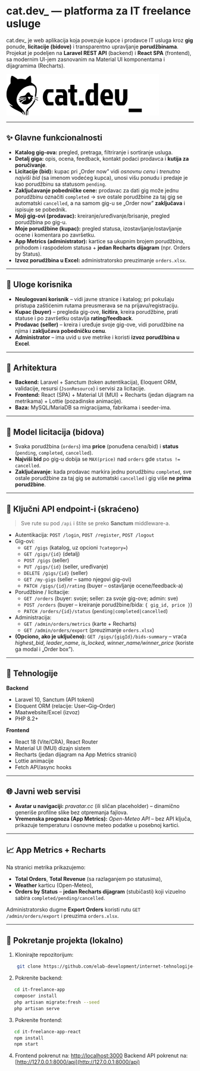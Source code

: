 # cat.dev_ — platforma za IT freelance usluge

cat.dev_ je web aplikacija koja povezuje kupce i prodavce IT usluga kroz **gig** ponude, **licitacije (bidove)** i transparentno upravljanje **porudžbinama**. Projekat je podeljen na **Laravel REST API** (backend) i **React SPA** (frontend), sa modernim UI-jem zasnovanim na Material UI komponentama i dijagramima (Recharts).

![Logo](./it-freelance-app-react/public/images/logo.png)

---

## ✨ Glavne funkcionalnosti

- **Katalog gig-ova:** pregled, pretraga, filtriranje i sortiranje usluga.
- **Detalj giga:** opis, ocena, feedback, kontakt podaci prodavca i **kutija za poručivanje**.
- **Licitacije (bid):** kupac pri „Order now” vidi *osnovnu cenu* i *trenutno najviši bid* (sa imenom vodećeg kupca), unosi višu ponudu i predaje je kao porudžbinu sa statusom `pending`.
- **Zaključavanje pobedničke cene:** prodavac za dati gig može jednu porudžbinu označiti `completed` → sve ostale porudžbine za taj gig se automatski `cancelled`, a na samom gig-u se „Order now” **zaključava** i ispisuje se pobednik.
- **Moji gig-ovi (prodavac):** kreiranje/uređivanje/brisanje, pregled porudžbina po gig-u.
- **Moje porudžbine (kupac):** pregled statusa, izostavljanje/ostavljanje ocene i komentara po završetku.
- **App Metrics (administrator):** kartice sa ukupnim brojem porudžbina, prihodom i raspodelom statusa + **jedan Recharts dijagram** (npr. Orders by Status).
- **Izvoz porudžbina u Excel:** administratorsko preuzimanje `orders.xlsx`.

---

## 👤 Uloge korisnika

- **Neulogovani korisnik** – vidi javne stranice i katalog; pri pokušaju pristupa zaštićenim rutama preusmerava se na prijavu/registraciju.
- **Kupac (buyer)** – pregleda gig-ove, **licitira**, kreira porudžbine, prati statuse i po završetku ostavlja **rating/feedback**.
- **Prodavac (seller)** – kreira i uređuje svoje gig-ove, vidi porudžbine na njima i **zaključava pobedničku cenu**.
- **Administrator** – ima uvid u sve metrike i koristi **izvoz porudžbina u Excel**.

---

## 🧱 Arhitektura

- **Backend:** Laravel + Sanctum (token autentikacija), Eloquent ORM, validacije, resursi (`JsonResource`) i servisi za licitacije.
- **Frontend:** React (SPA) + Material UI (MUI) + Recharts (jedan dijagram na metrikama) + Lottie (pozadinske animacije).
- **Baza:** MySQL/MariaDB sa migracijama, fabrikama i seeder-ima.

---

## 🧪 Model licitacija (bidova)

- Svaka porudžbina (`orders`) ima **price** (ponuđena cena/bid) i **status** (`pending`, `completed`, `cancelled`).
- **Najviši bid** po gig-u dobija se `MAX(price)` nad `orders` gde `status != cancelled`.
- **Zaključavanje**: kada prodavac markira jednu porudžbinu `completed`, sve ostale porudžbine za taj gig se automatski `cancelled` i gig više **ne prima porudžbine**.

---

## 🔌 Ključni API endpoint-i (skraćeno)

> Sve rute su pod `/api` i štite se preko **Sanctum** middleware-a.

- Autentikacija: `POST /login`, `POST /register`, `POST /logout`
- Gig-ovi:  
  - `GET /gigs` (katalog, uz opcioni `?category=`)  
  - `GET /gigs/{id}` (detalj)  
  - `POST /gigs` (seller)  
  - `PUT /gigs/{id}` (seller, uređivanje)  
  - `DELETE /gigs/{id}` (seller)  
  - `GET /my-gigs` (seller – samo njegovi gig-ovi)  
  - `PATCH /gigs/{id}/rating` (buyer – ostavljanje ocene/feedback-a)
- Porudžbine / licitacije:  
  - `GET /orders` (buyer: svoje; seller: za svoje gig-ove; admin: sve)  
  - `POST /orders` (buyer – kreiranje porudžbine/bida: `{ gig_id, price }`)  
  - `PATCH /orders/{id}/status` (`pending|completed|cancelled`)
- Administracija:  
  - `GET /admin/orders/metrics` (karte + Recharts)  
  - `GET /admin/orders/export` (preuzimanje `orders.xlsx`)
- **(Opciono, ako je uključeno):** `GET /gigs/{gigId}/bids-summary` – vraća *highest_bid*, *leader_name*, *is_locked*, *winner_name/winner_price* (koriste ga modal i „Order box”).

---

## 🧰 Tehnologije

**Backend**
- Laravel 10, Sanctum (API tokeni)
- Eloquent ORM (relacije: User–Gig–Order)
- Maatwebsite/Excel (izvoz)
- PHP 8.2+

**Frontend**
- React 18 (Vite/CRA), React Router
- Material UI (MUI) dizajn sistem
- Recharts (jedan dijagram na App Metrics stranici)
- Lottie animacije
- Fetch API/async hooks

---

## 🌐 Javni web servisi

- **Avatar u navigaciji:** *pravatar.cc* (ili sličan placeholder) – dinamično generiše profilne slike bez otpremanja fajlova.
- **Vremenska prognoza (App Metrics):** *Open-Meteo API* – bez API ključa, prikazuje temperaturu i osnovne meteo podatke u posebnoj kartici.

---

## 📈 App Metrics + Recharts

Na stranici metrika prikazujemo:
- **Total Orders**, **Total Revenue** (sa razlaganjem po statusima),
- **Weather** karticu (Open-Meteo),
- **Orders by Status** – **jedan Recharts dijagram** (stubičasti) koji vizuelno sabira `completed/pending/cancelled`.

Administratorsko dugme **Export Orders** koristi rutu `GET /admin/orders/export` i preuzima `orders.xlsx`.

---

## 🚀 Pokretanje projekta (lokalno)

1. Klonirajte repozitorijum:
```bash
    git clone https://github.com/elab-development/internet-tehnologije-2024-projekat-itfreelanceapp_04322020_02972018.git
```
2. Pokrenite backend:
```bash
   cd it-freelance-app
   composer install
   php artisan migrate:fresh --seed
   php artisan serve
```
    
3. Pokrenite frontend:
```bash
   cd it-freelance-app-react
   npm install
   npm start
```
    
4.  Frontend pokrenut na: [http://localhost:3000](http://localhost:3000) Backend API pokrenut na: [http://127.0.0.1:8000/api](http://127.0.0.1:8000/api)
